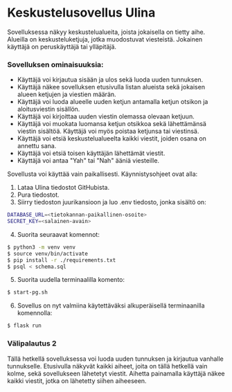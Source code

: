 # Keskustelusovellus Ulina
Sovelluksessa näkyy keskustelualueita, joista jokaisella on tietty aihe. Alueilla on keskusteluketjuja, jotka muodostuvat viesteistä. Jokainen käyttäjä on peruskäyttäjä tai ylläpitäjä.

### Sovelluksen ominaisuuksia:

- Käyttäjä voi kirjautua sisään ja ulos sekä luoda uuden tunnuksen.
- Käyttäjä näkee sovelluksen etusivulla listan alueista sekä jokaisen alueen ketjujen ja viestien määrän.
- Käyttäjä voi luoda alueelle uuden ketjun antamalla ketjun otsikon ja aloitusviestin sisällön.
- Käyttäjä voi kirjoittaa uuden viestin olemassa olevaan ketjuun.
- Käyttäjä voi muokata luomansa ketjun otsikkoa sekä lähettämänsä viestin sisältöä. Käyttäjä voi myös poistaa ketjunsa tai viestinsä.
- Käyttäjä voi etsiä keskustelualueelta kaikki viestit, joiden osana on annettu sana.
- Käyttäjä voi etsiä toisen käyttäjän lähettämät viestit.
- Käyttäjä voi antaa "Yah" tai "Nah" ääniä viesteille.

Sovellusta voi käyttää vain paikallisesti. Käynnistysohjeet ovat alla:
1. Lataa Ulina tiedostot GitHubista.
2. Pura tiedostot.
3. Siirry tiedoston juurikansioon ja luo .env tiedosto, jonka sisältö on:
```bash
DATABASE_URL=<tietokannan-paikallinen-osoite>
SECRET_KEY=<salainen-avain>
```
4. Suorita seuraavat komennot:
```bash
$ python3 -m venv venv
$ source venv/bin/activate
$ pip install -r ./requirements.txt
$ psql < schema.sql
```
5. Suorita uudella terminaalilla komento:
```bash
$ start-pg.sh
```
6. Sovellus on nyt valmiina käytettäväksi alkuperäisellä terminaanilla komennolla: 
```bash
$ flask run
```
### Välipalautus 2
Tällä hetkellä sovelluksessa voi luoda uuden tunnuksen ja kirjautua vanhalle tunnukselle. Etusivulla näkyvät kaikki aiheet, joita on tällä hetkellä vain kolme, sekä sovellukseen lähetetyt viestit. Aihetta painamalla käyttäjä näkee kaikki viestit, jotka on lähetetty siihen aiheeseen.

